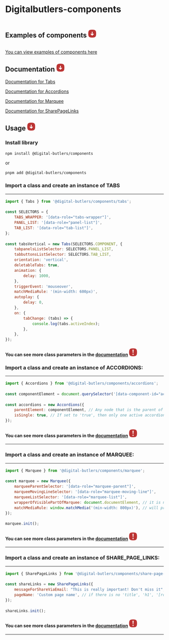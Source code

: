 # Digitalbutlers-components

<div style="display: flex">

## Examples of components <img src="https://github.com/DigitalButlersOrganization/DB-digitalbutlers-components/blob/master/src/icons/arrow-down.svg" width="25" height="25"/>

</div>

[You can view examples of components here](https://digitalbutlers-components.webflow.io/)

## Documentation <img src="https://github.com/DigitalButlersOrganization/DB-digitalbutlers-components/blob/master/src/icons/arrow-down.svg" width="25" height="25"/>

[Documentation for Tabs](https://github.com/DigitalButlersOrganization/DB-digitalbutlers-components/blob/master/src/lib/components/tabs/README.md)

[Documentation for Accordions](https://github.com/DigitalButlersOrganization/DB-digitalbutlers-components/blob/master/src/lib/components/accordions/README.md)

[Documentation for Marquee](https://github.com/DigitalButlersOrganization/DB-digitalbutlers-components/blob/master/src/lib/components/marquee/README.md)

[Documentation for SharePageLinks](https://github.com/DigitalButlersOrganization/DB-digitalbutlers-components/blob/master/src/lib/components/share-page-links/README.md)

## Usage <img src="https://github.com/DigitalButlersOrganization/DB-digitalbutlers-components/blob/master/src/icons/arrow-down.svg" width="25" height="25"/>

### Install library

```
npm install @digital-butlers/components
```

or

```
pnpm add @digital-butlers/components
```

### Import a class and create an instance of TABS

<hr>

```javascript
import { Tabs } from '@digital-butlers/components/tabs';

const SELECTORS = {
	TABS_WRAPPER: '[data-role="tabs-wrapper"]',
	PANEL_LIST: '[data-role="panel-list"]',
	TAB_LIST: '[data-role="tab-list"]',
};

const tabsVertical = new Tabs(SELECTORS.COMPONENT, {
	tabpanelsListSelector: SELECTORS.PANEL_LIST,
	tabbuttonsListSelector: SELECTORS.TAB_LIST,
	orientation: 'vertical',
	deletableTabs: true,
	animation: {
		delay: 1000,
	},
	triggerEvent: 'mouseover',
	matchMediaRule: '(min-width: 600px)',
	autoplay: {
		delay: 0,
	},
	on: {
		tabChange: (tabs) => {
			console.log(tabs.activeIndex);
		},
	},
});
```

#### You can see more class parameters in the [documentation](https://github.com/DigitalButlersOrganization/DB-digitalbutlers-components/blob/master/src/lib/components/tabs/README.md) <img src="https://github.com/DigitalButlersOrganization/DB-digitalbutlers-components/blob/master/src/icons/exclamation-mark.svg" width="25" height="25"/>

### Import a class and create an instance of ACCORDIONS:

<hr>

```javascript
import { Accordions } from '@digital-butlers/components/accordions';

const componentElement = document.querySelector('[data-component-id="accordions"]'); //

const accordions = new Accordions({
	parentElement: componentElement, // Any node that is the parent of an accordion. It is advisable to specify the nearest parent
	isSingle: true, // If set to 'true', then only one active accordion element can be turned on at a time
});
```

#### You can see more class parameters in the [documentation](https://github.com/DigitalButlersOrganization/DB-digitalbutlers-components/blob/master/src/lib/components/accordions/README.md) <img src="https://github.com/DigitalButlersOrganization/DB-digitalbutlers-components/blob/master/src/icons/exclamation-mark.svg" width="25" height="25"/>

<hr>

### Import a class and create an instance of MARQUEE:

<hr>

```javascript
import { Marquee } from '@digital-butlers/components/marquee';

const marquee = new Marquee({
	marqueeParentSelector: '[data-role="marquee-parent"]',
	marqueeMovingLineSelector: '[data-role="marquee-moving-line"]',
	marqueeListSelector: '[data-role="marquee-list"]',
	wrapperOfVisiblePartOfMarquee: document.documentElement, // it is needed to measure the width of the visible part of the running line
	matchMediaRule: window.matchMedia('(min-width: 800px)'), // will prevent the tab changing if window.matchMedia doesn't match
});

marquee.init();
```

#### You can see more class parameters in the [documentation](https://github.com/DigitalButlersOrganization/DB-digitalbutlers-components/blob/master/src/lib/components/marquee/README.md) <img src="https://github.com/DigitalButlersOrganization/DB-digitalbutlers-components/blob/master/src/icons/exclamation-mark.svg" width="25" height="25"/>

<hr>

### Import a class and create an instance of SHARE_PAGE_LINKS:

<hr>

```javascript
import { SharePageLinks } from '@digital-butlers/components/share-page-links';

const shareLinks = new SharePageLinks({
	messageForShareViaEmail: "This is really important! Don't miss it", // the text to insert in the "body of the message" field (if we share a link to the page in the email)
	pageName: 'Custom page name', // if there is no 'title', 'h1', '[role="heading"][aria-level="1"]' on the page, this text will be used instead
});

shareLinks.init();
```

#### You can see more class parameters in the [documentation](https://github.com/DigitalButlersOrganization/DB-digitalbutlers-components/blob/master/src/lib/components/share-page-links/README.md) <img src="https://github.com/DigitalButlersOrganization/DB-digitalbutlers-components/blob/master/src/icons/exclamation-mark.svg" width="25" height="25"/>

<hr>
